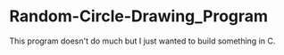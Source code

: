 # Random-Circle-Drawing_Program
This program doesn't do much but I just wanted to build something in C.
